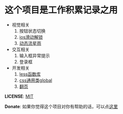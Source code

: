 这个项目是工作积累记录之用
=

+ 视觉相关
	1. 按钮状态切换
	2. [ios滑动解锁](http://wyicwx.github.io/demo/dist/sliding-effect/)
	3. [动态流星雨](http://wyicwx.github.io/demo/dist/meteor/)
+ 交互相关
	1. 输入框异常提示
	2. 登录框
+ 开发相关
	1. [less函数库](http://wyicwx.github.io/demo/dist/lessFunction/fn.less)
	2. [css通用类global](http://wyicwx.github.io/demo/dist/commonCss/common.css)
	3. [翻页](http://wyicwx.github.io/demo/dist/turn/)

**LICENSE**: [MIT](/LICENSE) 

**Donate**: 如果你觉得这个项目对你有帮助的话，可以点[这里](/Donate.md)